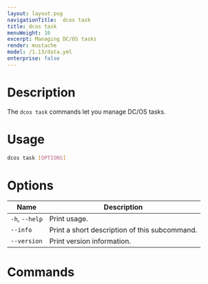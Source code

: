 ```yaml
---
layout: layout.pug
navigationTitle:  dcos task
title: dcos task
menuWeight: 16
excerpt: Managing DC/OS tasks
render: mustache
model: /1.13/data.yml
enterprise: false
---
```


# Description

The `dcos task` commands let you manage DC/OS tasks.

# Usage

```bash
dcos task [OPTIONS]
```

# Options

| Name |  Description |
|---------|-------------|
| `-h`, `--help`  |    Print usage. |
| `--info` |  Print a short description of this subcommand.|
| `--version` |  Print version information.|

# Commands

